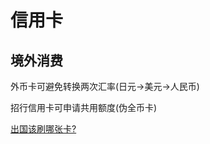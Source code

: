 # 信用卡

## 境外消费

外币卡可避免转换两次汇率(日元->美元->人民币)

招行信用卡可申请共用额度(伪全币卡)

[出国该刷哪张卡?](https://www.kylc.com/huilv/whichcard.html?ccy=jpy)